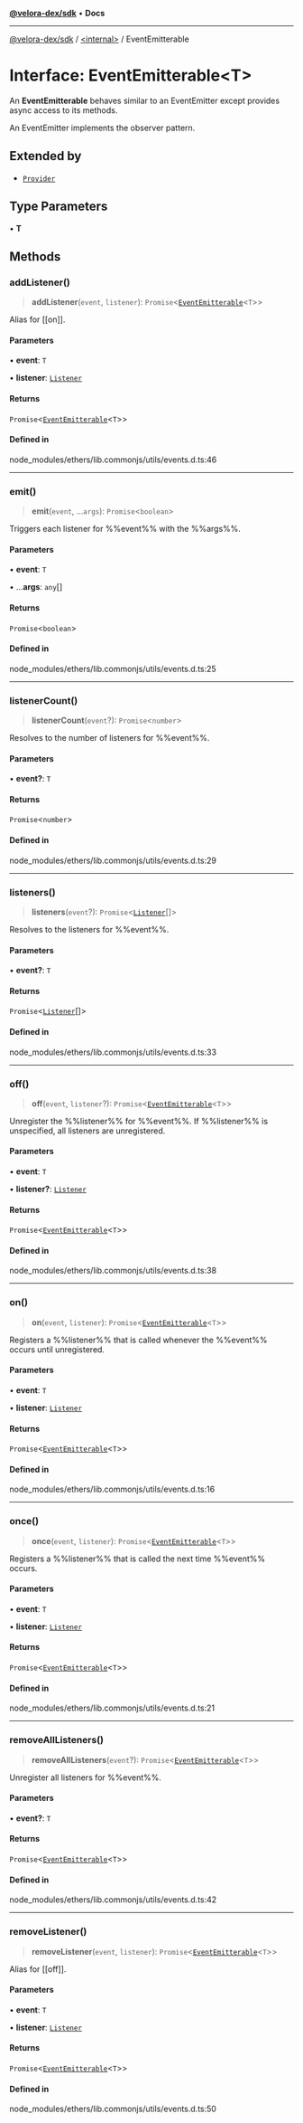 [**@velora-dex/sdk**](../../README.md) • **Docs**

***

[@velora-dex/sdk](../../globals.md) / [\<internal\>](../README.md) / EventEmitterable

# Interface: EventEmitterable\<T\>

An **EventEmitterable** behaves similar to an EventEmitter
 except provides async access to its methods.

 An EventEmitter implements the observer pattern.

## Extended by

- [`Provider`](Provider.md)

## Type Parameters

• **T**

## Methods

### addListener()

> **addListener**(`event`, `listener`): `Promise`\<[`EventEmitterable`](EventEmitterable.md)\<`T`\>\>

Alias for [[on]].

#### Parameters

• **event**: `T`

• **listener**: [`Listener`](../type-aliases/Listener.md)

#### Returns

`Promise`\<[`EventEmitterable`](EventEmitterable.md)\<`T`\>\>

#### Defined in

node\_modules/ethers/lib.commonjs/utils/events.d.ts:46

***

### emit()

> **emit**(`event`, ...`args`): `Promise`\<`boolean`\>

Triggers each listener for %%event%% with the %%args%%.

#### Parameters

• **event**: `T`

• ...**args**: `any`[]

#### Returns

`Promise`\<`boolean`\>

#### Defined in

node\_modules/ethers/lib.commonjs/utils/events.d.ts:25

***

### listenerCount()

> **listenerCount**(`event`?): `Promise`\<`number`\>

Resolves to the number of listeners for %%event%%.

#### Parameters

• **event?**: `T`

#### Returns

`Promise`\<`number`\>

#### Defined in

node\_modules/ethers/lib.commonjs/utils/events.d.ts:29

***

### listeners()

> **listeners**(`event`?): `Promise`\<[`Listener`](../type-aliases/Listener.md)[]\>

Resolves to the listeners for %%event%%.

#### Parameters

• **event?**: `T`

#### Returns

`Promise`\<[`Listener`](../type-aliases/Listener.md)[]\>

#### Defined in

node\_modules/ethers/lib.commonjs/utils/events.d.ts:33

***

### off()

> **off**(`event`, `listener`?): `Promise`\<[`EventEmitterable`](EventEmitterable.md)\<`T`\>\>

Unregister the %%listener%% for %%event%%. If %%listener%%
 is unspecified, all listeners are unregistered.

#### Parameters

• **event**: `T`

• **listener?**: [`Listener`](../type-aliases/Listener.md)

#### Returns

`Promise`\<[`EventEmitterable`](EventEmitterable.md)\<`T`\>\>

#### Defined in

node\_modules/ethers/lib.commonjs/utils/events.d.ts:38

***

### on()

> **on**(`event`, `listener`): `Promise`\<[`EventEmitterable`](EventEmitterable.md)\<`T`\>\>

Registers a %%listener%% that is called whenever the
 %%event%% occurs until unregistered.

#### Parameters

• **event**: `T`

• **listener**: [`Listener`](../type-aliases/Listener.md)

#### Returns

`Promise`\<[`EventEmitterable`](EventEmitterable.md)\<`T`\>\>

#### Defined in

node\_modules/ethers/lib.commonjs/utils/events.d.ts:16

***

### once()

> **once**(`event`, `listener`): `Promise`\<[`EventEmitterable`](EventEmitterable.md)\<`T`\>\>

Registers a %%listener%% that is called the next time
 %%event%% occurs.

#### Parameters

• **event**: `T`

• **listener**: [`Listener`](../type-aliases/Listener.md)

#### Returns

`Promise`\<[`EventEmitterable`](EventEmitterable.md)\<`T`\>\>

#### Defined in

node\_modules/ethers/lib.commonjs/utils/events.d.ts:21

***

### removeAllListeners()

> **removeAllListeners**(`event`?): `Promise`\<[`EventEmitterable`](EventEmitterable.md)\<`T`\>\>

Unregister all listeners for %%event%%.

#### Parameters

• **event?**: `T`

#### Returns

`Promise`\<[`EventEmitterable`](EventEmitterable.md)\<`T`\>\>

#### Defined in

node\_modules/ethers/lib.commonjs/utils/events.d.ts:42

***

### removeListener()

> **removeListener**(`event`, `listener`): `Promise`\<[`EventEmitterable`](EventEmitterable.md)\<`T`\>\>

Alias for [[off]].

#### Parameters

• **event**: `T`

• **listener**: [`Listener`](../type-aliases/Listener.md)

#### Returns

`Promise`\<[`EventEmitterable`](EventEmitterable.md)\<`T`\>\>

#### Defined in

node\_modules/ethers/lib.commonjs/utils/events.d.ts:50

